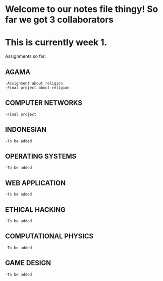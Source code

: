 # Welcome to our notes file thingy! So far we got 3 collaborators
# This is currently week 1.
Assignments so far:
  ## AGAMA
    -Assignment about religion
    -Final project about religion
  ## COMPUTER NETWORKS
    -Final project
  ## INDONESIAN
    -To be added
  ## OPERATING SYSTEMS
    -To be added
  ## WEB APPLICATION
    -To be added
  ## ETHICAL HACKING
    -To be added
  ## COMPUTATIONAL PHYSICS
    -To be added
  ## GAME DESIGN
    -To be added
